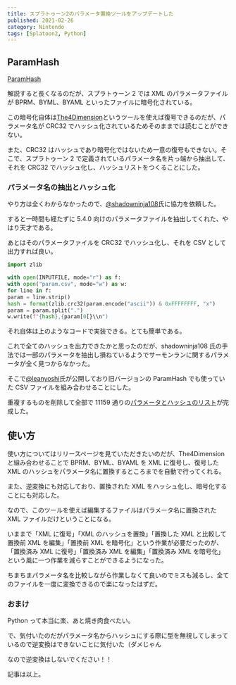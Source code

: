 ```yaml
---
title: スプラトゥーン2のパラメータ置換ツールをアップデートした
published: 2021-02-26
category: Nintendo
tags: [Splatoon2, Python]
---
```


## ParamHash

[ParamHash](https://github.com/tkgstrator/ParamHash)

解説すると長くなるのだが、スプラトゥーン 2 では XML のパラメータファイルが BPRM、BYML、BYAML といったファイルに暗号化されている。

この暗号化自体は[The4Dimension](https://github.com/exelix11/TheFourthDimension)というツールを使えば復号できるのだが、パラメータ名が CRC32 でハッシュ化されているためそのままでは読むことができない。

また、CRC32 はハッシュであり暗号化ではないため一意の復号もできない。そこで、スプラトゥーン 2 で定義されているパラメータ名を片っ端から抽出して、それを CRC32 でハッシュ化し、ハッシュリストをつくることにした。

### パラメータ名の抽出とハッシュ化

やり方は全くわからなかったので、[@shadowninja108](https://twitter.com/shadowninja108)氏に協力を依頼した。

すると一時間も経たずに 5.4.0 向けのパラメータファイルを抽出してくれた、やはり天才である。

あとはそのパラメータファイルを CRC32 でハッシュ化し、それを CSV として出力すれば良い。

```python
import zlib

with open(INPUTFILE, mode="r") as f:
with open("param.csv", mode="w") as w:
for line in f:
param = line.strip()
hash = format(zlib.crc32(param.encode("ascii")) & 0xFFFFFFFF, "x")
param = param.split(".")
w.write(f"{hash},{param[0[}\\n")
```

それ自体は上のようなコードで実装できる。とても簡単である。

これで全てのハッシュを出力できたかと思ったのだが、shadowninja108 氏の手法では一部のパラメータを抽出し損ねているようでサーモンランに関するパラメータが全く見つからなかった。

そこで[@leanyoshi](https://twitter.com/leanyoshi)氏が公開しており旧バージョンの ParamHash でも使っていた CSV ファイルを組み合わせることにした。

重複するものを削除して全部で 11159 通りの[パラメータとハッシュのリスト](https://github.com/tkgstrator/ParamHash/blob/python/param.csv)が完成した。

## 使い方

使い方についてはリリースページを見ていただきたいのだが、The4Dimension と組み合わせることで BPRM、BYML、BYAML を XML に復号し、復号した XML のハッシュをパラメータ名に置換するところまでを自動で行ってくれる。

また、逆変換にも対応しており、置換された XML をハッシュ化し、暗号化することにも対応した。

なので、このツールを使えば編集するファイルはパラメータ名に置換された XML ファイルだけということになる。

いままで「XML に復号」「XML のハッシュを置換」「置換した XML と比較して置換前 XML を編集」「置換前 XML を暗号化」という作業が必要だったのが、「置換済み XML に復号」「置換済み XML を編集」「置換済み XML を暗号化」という風に一つ作業を減らすことができるようになった。

ちまちまパラメータ名を比較しながら作業しなくて良いのでミスも減るし、全てのファイルを一度に変換できるので楽になったはずだ。

### おまけ

Python って本当に楽、あと焼き肉食べたい。

で、気付いたのだがパラメータ名からハッシュにする際に型を無視してしまっているので逆変換はできないことに気付いた（ダメじゃん

なので逆変換はしないでください！！

記事は以上。
